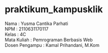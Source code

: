 # praktikum_kampusklik
Nama : Yusma Cantika Parhati <br>
NPM : 2110631170117 <br>
Kelas : 4C <br>
Mata Kuliah : Pemrograman Berbasis Web <br>
Dosen Pengampu : Kamal Prihandani, M.Kom
